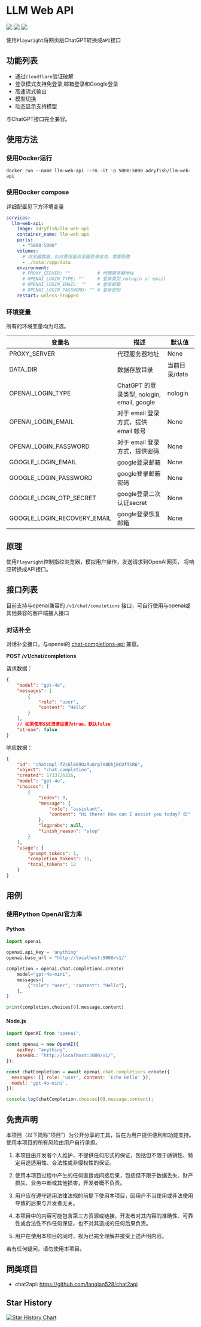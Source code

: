 # LLM Web API

[![](https://img.shields.io/github/license/adryfish/llm-web-api.svg)](LICENSE)
![](https://img.shields.io/github/stars/adryfish/llm-web-api.svg)
![](https://img.shields.io/github/forks/adryfish/llm-web-api.svg)

使用`Playwright`将网页版ChatGPT转换成`API`接口

## 功能列表
 - 通过`Cloudflare`验证破解
 - 登录模式支持免登录,邮箱登录和Google登录
 - 高速流式输出
 - 模型切换
 - 动态显示支持模型

与ChatGPT接口完全兼容。

## 使用方法

### 使用Docker运行

```shell
docker run --name llm-web-api --rm -it -p 5000:5000 adryfish/llm-web-api
```

### 使用Docker compose

详细配置见下方环境变量

```yml
services:
  llm-web-api:
    image: adryfish/llm-web-api
    container_name: llm-web-api
    ports:
      - "5000:5000"
    volumes:
      # 浏览器数据，如何要保留浏览器登录信息，需要配置
      - ./data:/app/data
    environment:
      # PROXY_SERVER: ""          # 代理服务器地址
      # OPENAI_LOGIN_TYPE: ""     # 登录类型,nologin or email
      # OPENAI_LOGIN_EMAIL: ""    # 登录邮箱
      # OPENAI_LOGIN_PASSWORD: "" # 登录密码
    restart: unless-stopped
```

### 环境变量

所有的环境变量均为可选。

| 变量名                 | 描述                                    | 默认值  |
|-----------------------|----------------------------------------|--------|
| PROXY_SERVER          | 代理服务器地址                            | None     |
| DATA_DIR              | 数据存放目录                         | 当前目录/data   |
| OPENAI_LOGIN_TYPE     | ChatGPT 的登录类型, nologin, email, google    | nologin|
| OPENAI_LOGIN_EMAIL    | 对于 email 登录方式，提供 email 帐号        | None     |
| OPENAI_LOGIN_PASSWORD | 对于 email 登录方式，提供密码               | None     |
| GOOGLE_LOGIN_EMAIL    | google登录邮箱 | None      |
| GOOGLE_LOGIN_PASSWORD    | google登录邮箱密码 | None      |
| GOOGLE_LOGIN_OTP_SECRET    | google登录二次认证secret  | None      |
| GOOGLE_LOGIN_RECOVERY_EMAIL    | google登录恢复邮箱  | None      |


## 原理
使用`Playwright`控制指纹浏览器，模拟用户操作，发送请求到OpenAI网页， 将响应转换成API接口。

## 接口列表

目前支持与openai兼容的 `/v1/chat/completions` 接口，可自行使用与openai或其他兼容的客户端接入接口

### 对话补全

对话补全接口，与openai的 [chat-completions-api](https://platform.openai.com/docs/api-reference/chat) 兼容。

**POST /v1/chat/completions**

请求数据：
```json
{
    "model": "gpt-4o",
    "messages": [
        {
            "role": "user",
            "content": "Hello"
        }
    ],
    // 如果使用SSE流请设置为true，默认false
    "stream": false
}
```

响应数据：
```json
{
    "id": "chatcmpl-fZc6l869OzRu8rp7X8Dhj0COfTsR6",
    "object": "chat.completion",
    "created": 1733726226,
    "model": "gpt-4o",
    "choices": [
        {
            "index": 0,
            "message": {
                "role": "assistant",
                "content": "Hi there! How can I assist you today? 😊"
            },
            "logprobs": null,
            "finish_reason": "stop"
        }
    ],
    "usage": {
        "prompt_tokens": 1,
        "completion_tokens": 11,
        "total_tokens": 12
    }
}
```

## 用例
### 使用Python OpenAI官方库
#### Python
```python
import openai

openai.api_key = 'anything'
openai.base_url = "http://localhost:5000/v1/"

completion = openai.chat.completions.create(
    model="gpt-4o-mini",
    messages=[
        {"role": "user", "content": "Hello"},
    ],
)

print(completion.choices[0].message.content)
```

#### Node.js

```javascript
import OpenAI from 'openai';

const openai = new OpenAI({
	apiKey: "anything",
	baseURL: "http://localhost:5000/v1/",
});

const chatCompletion = await openai.chat.completions.create({
  messages: [{ role: 'user', content: 'Echo Hello' }],
  model: 'gpt-4o-mini',
});

console.log(chatCompletion.choices[0].message.content);
```



## 免责声明

本项目（以下简称“项目”）为公开分享的工具，旨在为用户提供便利和功能支持。使用本项目的所有风险由用户自行承担。

1. 本项目由开发者个人维护，不提供任何形式的保证，包括但不限于适销性、特定用途适用性、合法性或非侵权性的保证。

2. 使用本项目过程中产生的任何直接或间接后果，包括但不限于数据丢失、财产损失、业务中断或其他损害，开发者概不负责。

3. 用户应在遵守适用法律法规的前提下使用本项目，因用户不当使用或非法使用导致的后果与开发者无关。

4. 本项目中的内容可能包含第三方资源或链接，开发者对其内容的准确性、可靠性或合法性不作任何保证，也不对其造成的任何后果负责。

5. 用户在使用本项目的同时，视为已完全理解并接受上述声明内容。

若有任何疑问，请勿使用本项目。


## 同类项目 
  - chat2api: https://github.com/lanqian528/chat2api

## Star History

[![Star History Chart](https://api.star-history.com/svg?repos=adryfish/llm-web-api&type=Date)](https://star-history.com/#adryfish/llm-web-api&Date)
